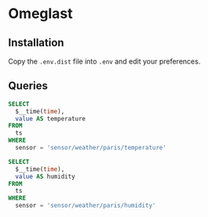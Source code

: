 # Omeglast

## Installation

Copy the `.env.dist` file into `.env` and edit your preferences.

## Queries

```sql
SELECT
  $__time(time),
  value AS temperature
FROM
  ts
WHERE
  sensor = 'sensor/weather/paris/temperature'
```

```sql
SELECT
  $__time(time),
  value AS humidity
FROM
  ts
WHERE
  sensor = 'sensor/weather/paris/humidity'
```
